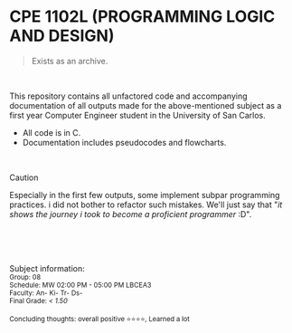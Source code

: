 # CPE 1102L (PROGRAMMING LOGIC AND DESIGN)
> Exists as an archive.

<br>

This repository contains all unfactored code and accompanying documentation of all outputs made for the above-mentioned subject as a first year Computer Engineer student in the University of San Carlos.

 - All code is in C.
 - Documentation includes pseudocodes and flowcharts.

<br>

> [!CAUTION]
> Especially in the first few outputs, some implement subpar programming practices. i did not bother to refactor such mistakes. We'll just say that "_it shows the journey i took to become a proficient programmer_ :D".


<br><br><br>

Subject information: <br>
<sub> Group: 08 </sub> <br>
<sub> Schedule: MW 02:00 PM - 05:00 PM LBCEA3 </sub> <br>
<sub> Faculty: An- Ki- Tr- Ds- </sub> <br>
<sub> Final Grade: _< 1.50_ </sub> <br> <br>
<sub> Concluding thoughts: overall positive ⭐⭐⭐⭐, Learned a lot </sub> 
